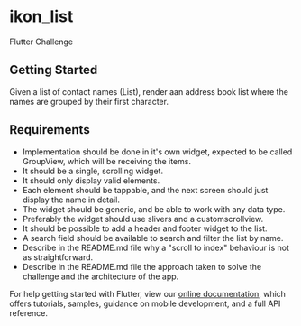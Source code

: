 # ikon_list

Flutter Challenge

## Getting Started

Given a list of contact names (List<String>), render aan address book list where the names are grouped by their first character.

## Requirements

- Implementation should be done in it's own widget, expected to be called GroupView, which will be receiving the items.
- It should be a single, scrolling widget.
- It should only display valid elements.
- Each element should be tappable, and the next screen should just display the name in detail.
- The widget should be generic, and be able to work with any data type.
- Preferably the widget should use slivers and a customscrollview.
- It should be possible to add a header and footer widget to the list.
- A search field should be available to search and filter the list by name.
- Describe in the README.md file why a "scroll to index" behaviour is not as straightforward.
- Describe in the README.md file the approach taken to solve the challenge and the architecture of the app.

For help getting started with Flutter, view our
[online documentation](https://flutter.dev/docs), which offers tutorials,
samples, guidance on mobile development, and a full API reference.
